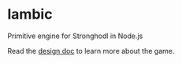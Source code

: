 # lambic
Primitive engine for Stronghodl in Node.js

Read the [design doc](https://docs.google.com/document/d/19Afe7--aKg5ewG4RFM2WIsnfFLiB4CcMyw2aWD9Q2vo/edit?usp=sharing) to learn more about the game.
